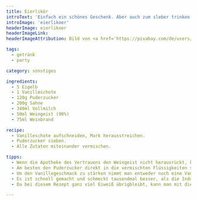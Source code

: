 ```yaml
---
title: Eierlikör
introText: 'Einfach ein schönes Geschenk. Aber auch zum sleber trinken verdammt lecker.'
introImage: 'eierlikoer'
headerImage: eierlikoer
headerImageLink:
headerImageAttribution: Bild von <a href='https://pixabay.com/de/users/ritae-19628/?utm_source=link-attribution&amp;utm_medium=referral&amp;utm_campaign=image&amp;utm_content=1902338'>RitaE</a> auf <a href='https://pixabay.com/de/?utm_source=link-attribution&amp;utm_medium=referral&amp;utm_campaign=image&amp;utm_content=1902338'>Pixabay</a>

tags:
  - getränk
  - party

category: sonstiges

ingredients:
  - 5 Eigelb
  - 1 Vanilleschote
  - 120g Puderzucker
  - 200g Sahne
  - 340ml Vollmilch
  - 50ml Weingeist (90%)
  - 75ml Weinbrand

recipe:
  - Vanilleschote aufschneiden, Mark herausstreichen.
  - Puderzucker sieben.
  - Alle Zutaten miteinander vermischen.

tipps:
  - Wenn die Apotheke des Vertrauens den Weingeist nicht herausrückt, kann der Weingeist komplett durch Weinbrand ersetzt werden.
  - Am besten den Puderzucker direkt in die vermischten Flüssigkeiten sieben.
  - Um den Vanillegeschmack zu stärken nimmt man entweder noch eine Vanilleschote oder aber ein Fläschchen mit Vanillearoma.
  - Es ist schnell gemacht und schmeckt tausendmal besser, als die Industriepampe, die man sonst so bekommt. Auch die Eierliköre von Eierbauern haben mich bislang nicht überzeugen können.
  - Da bei diesem Rezept ganz viel Eiweiß übrigbleibt, kann man mit diesem ein paar Kokosmakronen herstellen.

---
```

